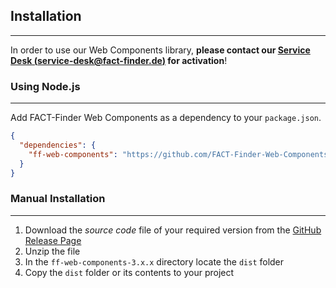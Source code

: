 ## Installation

---
In order to use our Web Components library, **please contact our [Service Desk (service-desk@fact-finder.de)][1]
for activation**!

### Using Node.js

---
Add FACT-Finder Web Components as a dependency to your `package.json`.

```json
{
  "dependencies": {
    "ff-web-components": "https://github.com/FACT-Finder-Web-Components/ff-web-components.git#3.0.0"
  }
}
```

### Manual Installation

---
1. Download the _source code_ file of your required version from the [GitHub Release Page](https://github.com/FACT-Finder-Web-Components/ff-web-components/releases)
2. Unzip the file
3. In the `ff-web-components-3.x.x` directory locate the `dist` folder
4. Copy the `dist` folder or its contents to your project

[1]: mailto:service-desk@fact-finder.de?subject=Web%20Components%20Activation
